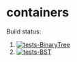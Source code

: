 # containers

Build status:

1. [![tests-BinaryTree](https://github.com/yilinli22/containers_p/actions/workflows/tests-binarytree.yml/badge.svg)](https://github.com/yilinli22/containers_p/actions/workflows/tests-binarytree.yml)
1. [![tests-BST](https://github.com/yilinli22/containers_p/actions/workflows/tests-BST.yml/badge.svg)](https://github.com/yilinli22/containers_p/actions/workflows/tests-BST.yml)